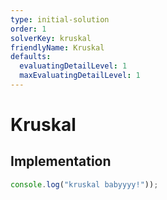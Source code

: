 ```yaml
---
type: initial-solution
order: 1
solverKey: kruskal 
friendlyName: Kruskal 
defaults:
  evaluatingDetailLevel: 1 
  maxEvaluatingDetailLevel: 1 
---
```


# Kruskal 

## Implementation

```javascript
console.log("kruskal babyyyy!"));
```
